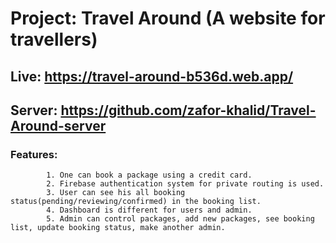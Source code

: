 # Project: Travel Around (A website for travellers)
## Live: https://travel-around-b536d.web.app/
## Server: https://github.com/zafor-khalid/Travel-Around-server
### Features: 
            
            1. One can book a package using a credit card.
            2. Firebase authentication system for private routing is used.
            3. User can see his all booking status(pending/reviewing/confirmed) in the booking list.
            4. Dashboard is different for users and admin.
            5. Admin can control packages, add new packages, see booking list, update booking status, make another admin.

           
